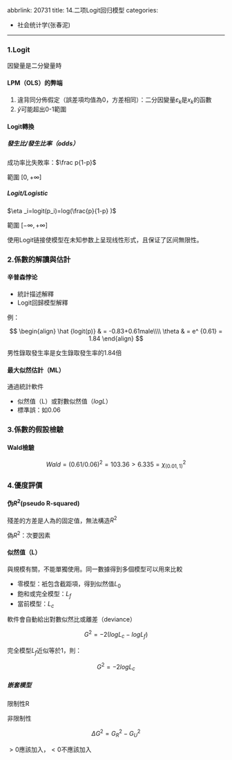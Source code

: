 abbrlink: 20731
title: 14.二项Logit回归模型
categories:
  - 社会统计学(张春泥)
---
### 1.Logit

因變量是二分變量時

#### LPM（OLS）的弊端

1. 違背同分佈假定（誤差項均值為0，方差相同）：二分因變量$\varepsilon_k$是$x_k$的函數
2. $\hat y$可能超出0-1範圍

#### Logit轉換

##### 發生比/發生比率（odds）

成功率比失敗率：$\frac p{1-p}$

範圍 $[0,+\infty ]$

##### Logit/Logistic

$\eta _i=logit(p_i)=log(\frac{p}{1-p} )$ 

範圍 $[-\infty,+\infty ]$

使用Logit链接使模型在未知参数上呈现线性形式，且保证了区间無限性。

### 2.係數的解讀與估計

#### 辛普森悖论

- 統計描述解釋
- Logit回歸模型解釋

例：

$$
\begin{align}
\hat {logit(p)} & = -0.83+0.61male\\\\
\theta & = e^ {0.61} = 1.84
\end{align}
$$

男性錄取發生率是女生錄取發生率的1.84倍

#### 最大似然估計（ML）

通過統計軟件

- 似然值（L）或對數似然值（$logL$）
- 標準誤：如0.06

### 3.係數的假設檢驗

#### Wald檢驗

$$
Wald=(0.61/0.06)^2=103.36>6.335= \chi ^2 _{(0.01,1)}
$$

### 4.優度評價

#### 伪$R^2$(pseudo R-squared)

殘差的方差是人為的固定值，無法構造$R^2$

偽$R^2$：次要因素

#### 似然值（L）

與規模有關，不能單獨使用。同一數據得到多個模型可以用來比較

- 零模型：衹包含截距項，得到似然值$L_0$
- 飽和或完全模型：$L_f$
- 當前模型：$L_c$

軟件會自動給出對數似然比或離差（deviance）

$$
G^2=-2(logL_c-logL_f)
$$

完全模型$L_f$近似等於1，則：

$$
G^2=-2logL_c
$$

##### 嵌套模型

限制性R

非限制性

$$
\Delta G^2=G^2_R-G^2_U
$$

$>0$應該加入，$<0$不應該加入
